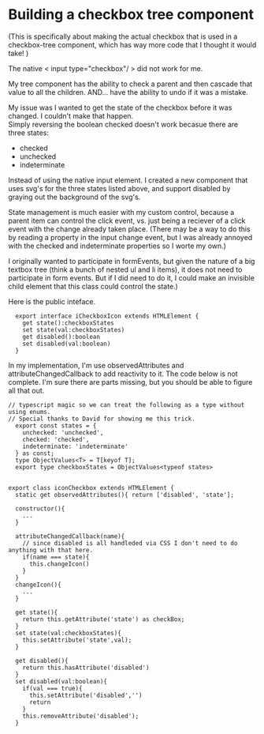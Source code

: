 # Building a checkbox tree component

(This is specifically about making the actual checkbox that is used in a checkbox-tree component, which has way more code that I thought it would take! )

The native &lt; input type="checkbox"/ &gt; did not work for me.

My tree component has the ability to check a parent and then cascade that value to all the children. AND... have the ability to undo if it was a mistake.

My issue was I wanted to get the state of the checkbox before it was changed. I couldn't make that happen.  
Simply reversing the boolean checked doesn't work becasue there are three states:

- checked
- unchecked
- indeterminate 

Instead of using the native input element.  I created a new component that uses svg's for the three states listed above, and support disabled by graying out the background of the svg's.

State management is much easier with my custom control, because a parent item can control the click event, vs. just being a reciever of a click event with the change already taken place.  (There may be a way to do this by reading a property in the input change event, but I was already annoyed with the checked and indeterminate properties so I worte my own.)

I originally wanted to participate in formEvents, but given the nature of a big textbox tree (think a bunch of nested ul and li items), it does not need to participate in form events. But if I did need to do it, I could make an invisible child element that this class could control the state.)

Here is the public inteface. 

```
  export interface iCheckboxIcon extends HTMLElement {
    get state():checkboxStates
    set state(val:checkboxStates)
    get disabled():boolean
    set disabled(val:boolean)
  }
```

In my implementation, I'm use observedAttributes and attributeChangedCallback to add reactivity to it.
The code below is not complete. I'm sure there are parts missing, but you should be able to figure all that out.

```
// typescript magic so we can treat the following as a type without using enums.
// Special thanks to David for showing me this trick.
  export const states = {
    unchecked: 'unchecked',
    checked: 'checked',
    indeterminate: 'indeterminate'
  } as const;
  type ObjectValues<T> = T[keyof T];
  export type checkboxStates = ObjectValues<typeof states>


export class iconCheckbox extends HTMLElement {
  static get observedAttributes(){ return ['disabled', 'state'];
  
  constructor(){
    ...
  }
    
  attributeChangedCallback(name){
    // since disabled is all handleded via CSS I don't need to do anything with that here.
    if(name === state){
      this.changeIcon()
    }
  }
  changeIcon(){
    ...
  }

  get state(){
    return this.getAttribute('state') as checkBox;
  }
  set state(val:checkboxStates){
    this.setAttribute('state',val);
  }
 
  get disabled(){
    return this.hasAttribute('disabled')
  }
  set disabled(val:boolean){
    if(val === true){
      this.setAttribute('disabled','')
      return
    }
    this.removeAttribute('disabled');
  }
  
  
```
